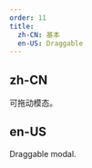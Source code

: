 ```yaml
---
order: 11
title:
  zh-CN: 基本
  en-US: Draggable
---
```


## zh-CN

可拖动模态。

## en-US

Draggable modal.
